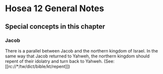 # Hosea 12 General Notes
## Special concepts in this chapter

### Jacob

There is a parallel between Jacob and the northern kingdom of Israel. In the same way that Jacob returned to Yahweh, the northern kingdom should repent of their idolatry and turn back to Yahweh. (See: [[rc://*/tw/dict/bible/kt/repent]])